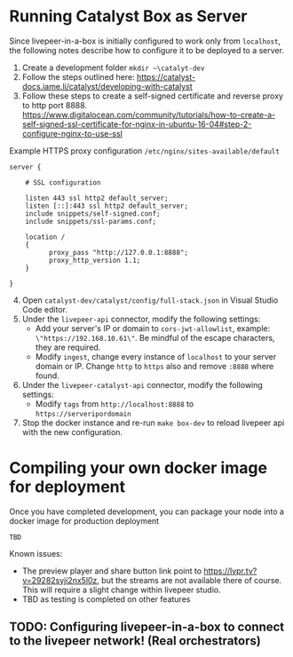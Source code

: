 # Running Catalyst Box as Server

Since livepeer-in-a-box is initially configured to work only from `localhost`, the following notes describe how to configure it to be deployed to a server. 
1. Create a development folder  `mkdir ~\catalyt-dev`
2. Follow the steps outlined here: https://catalyst-docs.iame.li/catalyst/developing-with-catalyst
3. Follow these steps to create a self-signed certificate and reverse proxy to http port 8888. https://www.digitalocean.com/community/tutorials/how-to-create-a-self-signed-ssl-certificate-for-nginx-in-ubuntu-16-04#step-2-configure-nginx-to-use-ssl

Example HTTPS proxy configuration `/etc/nginx/sites-available/default`
```
server {

    # SSL configuration

    listen 443 ssl http2 default_server;
    listen [::]:443 ssl http2 default_server;
    include snippets/self-signed.conf;
    include snippets/ssl-params.conf;

    location /
    {
          proxy_pass "http://127.0.0.1:8888";
          proxy_http_version 1.1;
    }

}
```

4. Open `catalyst-dev/catalyst/config/full-stack.json` in Visual Studio Code editor. 
5. Under the `livepeer-api` connector, modify the following settings:
   - Add your server's IP or domain to `cors-jwt-allowlist`, example: `\"https://192.168.10.61\"`. Be mindful of the escape characters, they are required.
   - Modify `ingest`, change every instance of `localhost` to your server domain or IP. Change `http` to `https` also and remove `:8888` where found. 
6. Under the `livepeer-catalyst-api` connector, modify the following settings:
   - Modify `tags` from `http://localhost:8888` to `https://serveripordomain`
7. Stop the docker instance and re-run `make box-dev` to reload livepeer api with the new configuration.

# Compiling your own docker image for deployment
Once you have completed development, you can package your node into a docker image for production deployment

`TBD`




Known issues: 
- The preview player and share button link point to https://lvpr.tv?v=29282syji2nx5l0z, but the streams are not available there of course. This will require a slight change within livepeer studio.
- TBD as testing is completed on other features

## TODO:  Configuring livepeer-in-a-box to connect to the livepeer network! (Real orchestrators)


